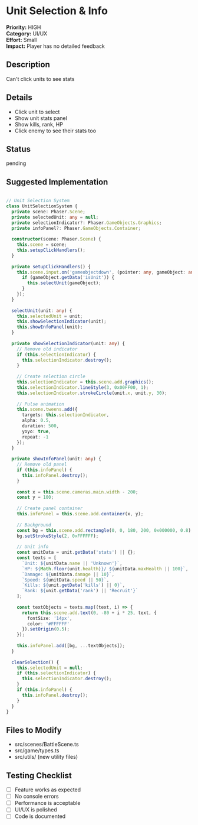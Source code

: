 # Unit Selection & Info

**Priority:** HIGH  
**Category:** UI/UX  
**Effort:** Small  
**Impact:** Player has no detailed feedback

## Description
Can't click units to see stats

## Details
- Click unit to select
- Show unit stats panel
- Show kills, rank, HP
- Click enemy to see their stats too

## Status
pending

## Suggested Implementation

```typescript

// Unit Selection System
class UnitSelectionSystem {
  private scene: Phaser.Scene;
  private selectedUnit: any = null;
  private selectionIndicator?: Phaser.GameObjects.Graphics;
  private infoPanel?: Phaser.GameObjects.Container;
  
  constructor(scene: Phaser.Scene) {
    this.scene = scene;
    this.setupClickHandlers();
  }
  
  private setupClickHandlers() {
    this.scene.input.on('gameobjectdown', (pointer: any, gameObject: any) => {
      if (gameObject.getData('isUnit')) {
        this.selectUnit(gameObject);
      }
    });
  }
  
  selectUnit(unit: any) {
    this.selectedUnit = unit;
    this.showSelectionIndicator(unit);
    this.showInfoPanel(unit);
  }
  
  private showSelectionIndicator(unit: any) {
    // Remove old indicator
    if (this.selectionIndicator) {
      this.selectionIndicator.destroy();
    }
    
    // Create selection circle
    this.selectionIndicator = this.scene.add.graphics();
    this.selectionIndicator.lineStyle(3, 0x00FF00, 1);
    this.selectionIndicator.strokeCircle(unit.x, unit.y, 30);
    
    // Pulse animation
    this.scene.tweens.add({
      targets: this.selectionIndicator,
      alpha: 0.5,
      duration: 500,
      yoyo: true,
      repeat: -1
    });
  }
  
  private showInfoPanel(unit: any) {
    // Remove old panel
    if (this.infoPanel) {
      this.infoPanel.destroy();
    }
    
    const x = this.scene.cameras.main.width - 200;
    const y = 100;
    
    // Create panel container
    this.infoPanel = this.scene.add.container(x, y);
    
    // Background
    const bg = this.scene.add.rectangle(0, 0, 180, 200, 0x000000, 0.8);
    bg.setStrokeStyle(2, 0xFFFFFF);
    
    // Unit info
    const unitData = unit.getData('stats') || {};
    const texts = [
      `Unit: ${unitData.name || 'Unknown'}`,
      `HP: ${Math.floor(unit.health)}/ ${unitData.maxHealth || 100}`,
      `Damage: ${unitData.damage || 10}`,
      `Speed: ${unitData.speed || 50}`,
      `Kills: ${unit.getData('kills') || 0}`,
      `Rank: ${unit.getData('rank') || 'Recruit'}`
    ];
    
    const textObjects = texts.map((text, i) => {
      return this.scene.add.text(0, -80 + i * 25, text, {
        fontSize: '14px',
        color: '#FFFFFF'
      }).setOrigin(0.5);
    });
    
    this.infoPanel.add([bg, ...textObjects]);
  }
  
  clearSelection() {
    this.selectedUnit = null;
    if (this.selectionIndicator) {
      this.selectionIndicator.destroy();
    }
    if (this.infoPanel) {
      this.infoPanel.destroy();
    }
  }
}

```

## Files to Modify
- src/scenes/BattleScene.ts
- src/game/types.ts
- src/utils/ (new utility files)

## Testing Checklist
- [ ] Feature works as expected
- [ ] No console errors
- [ ] Performance is acceptable
- [ ] UI/UX is polished
- [ ] Code is documented

